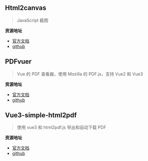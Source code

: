 ## Html2canvas

> JavaScript 截图

**资源地址**

- [官方文档](https://html2canvas.hertzen.com/)
- [github](https://github.com/niklasvh/html2canvas)

## PDFvuer

> Vue 的 PDF 查看器，使用 Mozilla 的 PDF.js，支持 Vue2 和 Vue3

**资源地址**

- [官方文档](https://github.com/arkokoley/pdfvuer#readme)
- [github](https://github.com/arkokoley/pdfvuer)

## Vue3-simple-html2pdf

> 使用 vue3 和 html2pdf.js 导出和自动下载 PDF

**资源地址**

- [官方文档](https://github.com/sango-tech/vue3-simple-html2pdf#readme)
- [github](https://github.com/sango-tech/vue3-simple-html2pdf)

